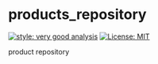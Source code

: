 # products_repository

[![style: very good analysis][very_good_analysis_badge]][very_good_analysis_link]
[![License: MIT][license_badge]][license_link]

product repository 

[license_badge]: https://img.shields.io/badge/license-MIT-blue.svg
[license_link]: https://opensource.org/licenses/MIT
[very_good_analysis_badge]: https://img.shields.io/badge/style-very_good_analysis-B22C89.svg
[very_good_analysis_link]: https://pub.dev/packages/very_good_analysis
